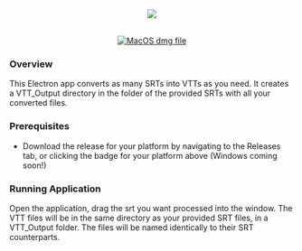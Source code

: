 <div align="center">
  <img width="auto" height="auto" src="https://s3-us-west-2.amazonaws.com/andrew-sadowski-images/srt2vtt.png">
</div>
<br />
<p align="center">
  <a href="https://github.com/andrewsadowski/srt-to-vtt/releases/download/1.0/SrtToVtt-1.0.dmg">
  <img src="https://img.shields.io/badge/MacOS-v.1.1-brightgreen.svg?style=flat-square" alt="MacOS dmg file" />
  </a>
</p>

### Overview

This Electron app converts as many SRTs into VTTs as you need. It creates a VTT_Output directory in the folder of the provided SRTs with all your converted files.

### Prerequisites

- Download the release for your platform by navigating to the Releases tab, or clicking the badge for your platform above (Windows coming soon!)

### Running Application

Open the application, drag the srt you want processed into the window. The VTT files will be in the same directory as your provided SRT files, in a VTT_Output folder. The files will be named identically to their SRT counterparts.
